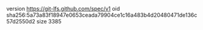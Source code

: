 version https://git-lfs.github.com/spec/v1
oid sha256:5a73a83f18947e0653ceada79904ce1c16a483b4d20480471de136c57d2550d2
size 3385
